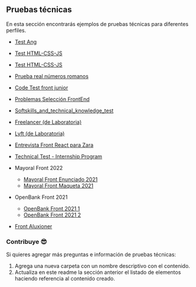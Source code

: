 ## Pruebas técnicas

En esta sección encontrarás ejemplos de pruebas técnicas para diferentes perfiles.

- [Test Ang](programacion-web/procesos-de-seleccion/3-pruebas-tecnicas/angular_hello_world_exercise.md)
- [Test HTML-CSS-JS ](programacion-web/procesos-de-seleccion/3-pruebas-tecnicas/html_css_js_deseos.md)
- [Test HTML-CSS-JS](programacion-web/procesos-de-seleccion/3-pruebas-tecnicas/test_html_css_js.md)
- [Prueba real números romanos](./7-test//PruebaNumRomanos.pdf)
- [Code Test front junior](./5-test/Code_Test-front_junior.pdf)
- [ Problemas Selección FrontEnd](./6-test/Problemas_Seleccion_Front-End.pdf)
- [Softskills_and_technical_knowledge_test](./8-test/Softskills_and_technical_knowledge_test.pdf)
- [Freelancer (de Laboratoria)](https://github.com/Laboratoria-learning/freelancer)
- [Lyft (de Laboratoria)](https://github.com/Laboratoria-learning/lyft)
- [Entrevista Front React para Zara](./9-entrevista-zara-front/Prueba-tecnica-Front.pdf)
- [Technical Test - Internship Program](./10-eventbrite-jun-2022/Technical-Test-Internship-Program.pdf)
- Mayoral Front 2022
  - [Mayoral Front Enunciado 2021](./11-mayoral-jun-2022/mayoral_front_2.png)
  - [Mayoral Front Maqueta 2021](./11-mayoral-jun-2022/mayoral_front.png)
- OpenBank Front 2021

  - [OpenBank Front 2021 1](./12-openbank-dic-2021/openbank_1.jpeg)
  - [OpenBank Front 2021 2](./12-openbank-dic-2021/openbank_2.jpeg)

- [Front Aluxioner](./13-aluxioner/Prueba-tecnica-Aluxioners.pdf)

### Contribuye 😎

Si quieres agregar más preguntas e información de pruebas técnicas:

1. Agrega una nueva carpeta con un nombre descriptivo con el contenido.
2. Actualiza en este readme la sección anterior el listado de elementos haciendo referencia al contenido creado.
